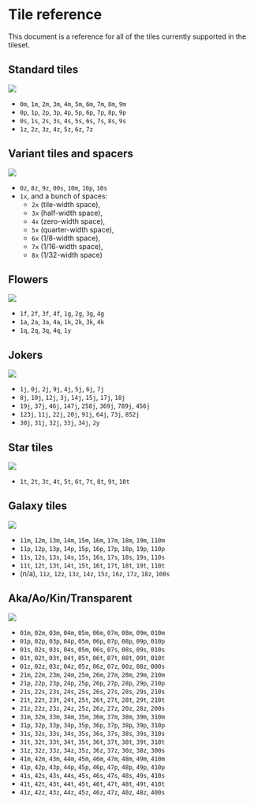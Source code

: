 # Tile reference

This document is a reference for all of the tiles currently supported in the tileset.

## Standard tiles

![](reference-orig.png)

- `0m`, `1m`, `2m`, `3m`, `4m`, `5m`, `6m`, `7m`, `8m`, `9m`
- `0p`, `1p`, `2p`, `3p`, `4p`, `5p`, `6p`, `7p`, `8p`, `9p`
- `0s`, `1s`, `2s`, `3s`, `4s`, `5s`, `6s`, `7s`, `8s`, `9s`
- `1z`, `2z`, `3z`, `4z`, `5z`, `6z`, `7z`

## Variant tiles and spacers

![](reference-alt.png)

- `0z`, `8z`, `9z`, `00s`, `10m`, `10p`, `10s`
- `1x`, and a bunch of spaces:
  + `2x` (tile-width space),
  + `3x` (half-width space),
  + `4x` (zero-width space),
  + `5x` (quarter-width space),
  + `6x` (1/8-width space),
  + `7x` (1/16-width space),
  + `8x` (1/32-width space)

## Flowers

![](reference-flowers.png)

- `1f`, `2f`, `3f`, `4f`, `1g`, `2g`, `3g`, `4g`
- `1a`, `2a`, `3a`, `4a`, `1k`, `2k`, `3k`, `4k`
- `1q`, `2q`, `3q`, `4q`, `1y`

## Jokers

![](reference-jokers.png)

- `1j`, `0j`, `2j`, `9j`, `4j`, `5j`, `6j`, `7j`
- `8j`, `10j`, `12j`, `3j`, `14j`, `15j`, `17j`, `18j`
- `19j`, `37j`, `46j`, `147j`, `258j`, `369j`, `789j`, `456j`
- `123j`, `11j`, `22j`, `20j`, `91j`, `64j`, `73j`, `852j`
- `30j`, `31j`, `32j`, `33j`, `34j`, `2y`

## Star tiles

![](reference-star.png)

- `1t`, `2t`, `3t`, `4t`, `5t`, `6t`, `7t`, `8t`, `9t`, `10t`

## Galaxy tiles

![](reference-galaxy.png)

- `11m`, `12m`, `13m`, `14m`, `15m`, `16m`, `17m`, `18m`, `19m`, `110m`
- `11p`, `12p`, `13p`, `14p`, `15p`, `16p`, `17p`, `18p`, `19p`, `110p`
- `11s`, `12s`, `13s`, `14s`, `15s`, `16s`, `17s`, `18s`, `19s`, `110s`
- `11t`, `12t`, `13t`, `14t`, `15t`, `16t`, `17t`, `18t`, `19t`, `110t`
- (n/a), `11z`, `12z`, `13z`, `14z`, `15z`, `16z`, `17z`, `18z`, `100s`

## Aka/Ao/Kin/Transparent

![](reference-aka.png)

- `01m`, `02m`, `03m`, `04m`, `05m`, `06m`, `07m`, `08m`, `09m`, `010m`
- `01p`, `02p`, `03p`, `04p`, `05m`, `06p`, `07p`, `08p`, `09p`, `010p`
- `01s`, `02s`, `03s`, `04s`, `05m`, `06s`, `07s`, `08s`, `09s`, `010s`
- `01t`, `02t`, `03t`, `04t`, `05t`, `06t`, `07t`, `08t`, `09t`, `010t`
- `01z`, `02z`, `03z`, `04z`, `05z`, `06z`, `07z`, `00z`, `08z`, `000s`
- `21m`, `22m`, `23m`, `24m`, `25m`, `26m`, `27m`, `28m`, `29m`, `210m`
- `21p`, `22p`, `23p`, `24p`, `25p`, `26p`, `27p`, `28p`, `29p`, `210p`
- `21s`, `22s`, `23s`, `24s`, `25s`, `26s`, `27s`, `28s`, `29s`, `210s`
- `21t`, `22t`, `23t`, `24t`, `25t`, `26t`, `27t`, `28t`, `29t`, `210t`
- `21z`, `22z`, `23z`, `24z`, `25z`, `26z`, `27z`, `20z`, `28z`, `200s`
- `31m`, `32m`, `33m`, `34m`, `35m`, `36m`, `37m`, `38m`, `39m`, `310m`
- `31p`, `32p`, `33p`, `34p`, `35p`, `36p`, `37p`, `38p`, `39p`, `310p`
- `31s`, `32s`, `33s`, `34s`, `35s`, `36s`, `37s`, `38s`, `39s`, `310s`
- `31t`, `32t`, `33t`, `34t`, `35t`, `36t`, `37t`, `38t`, `39t`, `310t`
- `31z`, `32z`, `33z`, `34z`, `35z`, `36z`, `37z`, `30z`, `38z`, `300s`
- `41m`, `42m`, `43m`, `44m`, `45m`, `46m`, `47m`, `48m`, `49m`, `410m`
- `41p`, `42p`, `43p`, `44p`, `45p`, `46p`, `47p`, `48p`, `49p`, `410p`
- `41s`, `42s`, `43s`, `44s`, `45s`, `46s`, `47s`, `48s`, `49s`, `410s`
- `41t`, `42t`, `43t`, `44t`, `45t`, `46t`, `47t`, `48t`, `49t`, `410t`
- `41z`, `42z`, `43z`, `44z`, `45z`, `46z`, `47z`, `40z`, `48z`, `400s`
